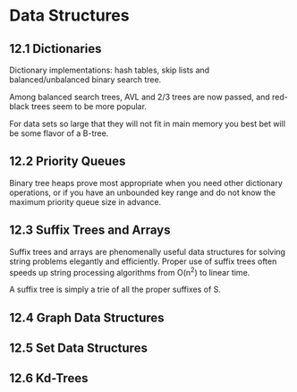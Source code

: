Data Structures
===============

12.1 Dictionaries
-----------------

Dictionary implementations: hash tables, skip lists and balanced/unbalanced binary search tree.

Among balanced search trees, AVL and 2/3 trees are now passed, and red-black trees seem to be more popular.

For data sets so large that they will not fit in main memory you best bet will be some flavor of a B-tree.

12.2 Priority Queues
--------------------

Binary tree heaps prove most appropriate when you need other dictionary operations, or if you have an unbounded key range and do not know the maximum priority queue size in advance.

12.3 Suffix Trees and Arrays
----------------------------

Suffix trees and arrays are phenomenally useful data structures for solving string problems elegantly and efficiently. Proper use of suffix trees often speeds up string processing algorithms from O(n<sup>2</sup>) to linear time.

A suffix tree is simply a trie of all the proper suffixes of S.

12.4 Graph Data Structures
--------------------------

12.5 Set Data Structures
------------------------

12.6 Kd-Trees
-------------
